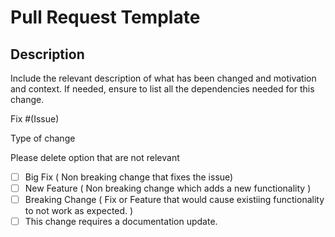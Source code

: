 # Pull Request Template

## Description
Include the relevant description of what has been changed and motivation and context.
If needed, ensure to list all the dependencies needed for this change.

Fix #(Issue)

Type of change

Please delete option that are not relevant
- [ ] Big Fix ( Non breaking change that fixes the issue)
- [ ] New Feature ( Non breaking change which adds a new functionality )
- [ ] Breaking Change ( Fix or Feature that would cause existiing functionality to not work as expected. )
- [ ] This change requires a documentation update.
